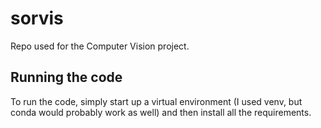 # sorvis

Repo used for the Computer Vision project.

## Running the code

To run the code, simply start up a virtual environment (I used venv, but conda would probably work as well) and then install all the requirements.
